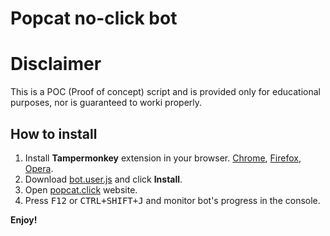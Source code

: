 # Popcat no-click bot
# Disclaimer
This is a POC (Proof of concept) script and is provided only for educational purposes, nor is guaranteed to worki properly.
## How to install
1. Install **Tampermonkey** extension in your browser. [Chrome](https://chrome.google.com/webstore/detail/tampermonkey/dhdgffkkebhmkfjojejmpbldmpobfkfo), [Firefox](https://addons.mozilla.org/pl/firefox/addon/tampermonkey/), [Opera](https://addons.opera.com/pl/extensions/details/tampermonkey-beta/).
2. Download [bot.user.js](https://github.com/wberdowski/PopcatNoClickBot/raw/main/bot.user.js) and click **Install**.
3. Open [popcat.click](https://popcat.click/) website.
4. Press <kbd>F12</kbd> or <kbd>CTRL+SHIFT+J</kbd> and monitor bot's progress in the console.

**Enjoy!**
